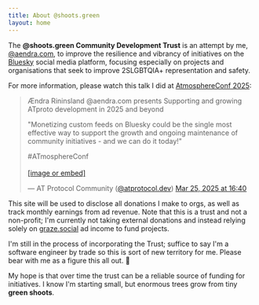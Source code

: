 ```yaml
---
title: About @shoots.green
layout: home
---
```


The **@shoots.green Community Development Trust** is an attempt by me,
[@aendra.com][1], to improve the resilience and vibrancy of initiatives on the
[Bluesky][2] social media platform, focusing especially on projects and
organisations that seek to improve 2SLGBTQIA+ representation and safety.

For more information, please watch this talk I did at [AtmosphereConf 2025][3]:

<blockquote class="bluesky-embed" data-bluesky-uri="at://did:plc:lehcqqkwzcwvjvw66uthu5oq/app.bsky.feed.post/3ll7pkiufpk2l" data-bluesky-cid="bafyreihls23vdx747xopujcnq6zn6uqqy57ye7xk7qnxfppbvnfn7xbz7y" data-bluesky-embed-color-mode="system"><p lang="en">Ændra Rininsland @aendra.com presents Supporting and growing ATproto development in 2025 and beyond

&quot;Monetizing custom feeds on Bluesky could be the single most effective way
to support the growth and ongoing maintenance of community initiatives - and we
can do it today!&quot;

#ATmosphereConf<br><br><a href="https://bsky.app/profile/did:plc:lehcqqkwzcwvjvw66uthu5oq/post/3ll7pkiufpk2l?ref_src=embed">[image
or embed]</a></p>&mdash; AT Protocol Community
(<a href="https://bsky.app/profile/did:plc:lehcqqkwzcwvjvw66uthu5oq?ref_src=embed">@atprotocol.dev</a>)
<a href="https://bsky.app/profile/did:plc:lehcqqkwzcwvjvw66uthu5oq/post/3ll7pkiufpk2l?ref_src=embed">Mar
25, 2025 at
16:40</a></blockquote><script async src="https://embed.bsky.app/static/embed.js" charset="utf-8"></script>

This site will be used to disclose all donations I make to orgs, as well as
track monthly earnings from ad revenue. Note that this is a trust and not a
non-profit; I'm currently not taking external donations and instead relying
solely on [graze.social][4] ad income to fund projects.

I'm still in the process of incorporating the Trust; suffice to say I'm a
software engineer by trade so this is sort of new territory for me. Please bear
with me as a figure this all out. 💚

My hope is that over time the trust can be a reliable source of funding for
initiatives. I know I'm starting small, but enormous trees grow from tiny
**green shoots**.

[1]: https://bsky.app/profile/aendra.com
[2]: https://bsky.app
[3]: https://atprotocol.dev/atmosphereconf/
[4]: https://www.graze.social
